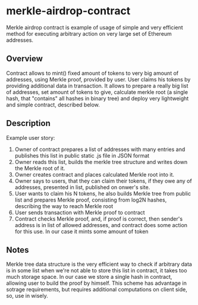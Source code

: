 # merkle-airdrop-contract
Merkle airdrop contract is example of usage of simple and very efficient method for executing 
arbitrary action on very large set of Ethereum addresses.

## Overview
Contract allows to mint() fixed amount of tokens to very big amount of addresses, using Merkle proof, provided by user. User claims his
tokens by providing additional data in transaction. It allows to prepare a really big list of addresses, set amount of tokens to give, 
calculate merkle root (a single hash, that "contains" all hashes in binary tree) and deploy very lightweight and simple contract,
described below.

## Description
Example user story:

1. Owner of contract prepares a list of addresses with many entries and publishes this list in public static .js file in JSON format
2. Owner reads this list, builds the merkle tree structure and writes down the Merkle root of it.
3. Owner creates contract and places calculated Merkle root into it.
4. Owner says to users, that they can claim their tokens, if they owe any of addresses, presented in list, published on onwer's site.
5. User wants to claim his N tokens, he also builds Merkle tree from public list and prepares Merkle proof, consisting from log2N hashes, describing the way to reach Merkle root
6. User sends transaction with Merkle proof to contract
7. Contract checks Merkle proof, and, if proof is correct, then sender's address is in list of allowed addresses, and contract does some action for this use. In our case it mints some amount of token
  
## Notes 
Merkle tree data structure is the very efficient way to check if arbitrary data is in some list when we're not able to store this list in contract, it takes too much storage space. In our case we store a single hash in contract, allowing user to build the proof by himself. This scheme has advantage in sotrage requirements, but requires additional computations on client side, so, use in wisely.





